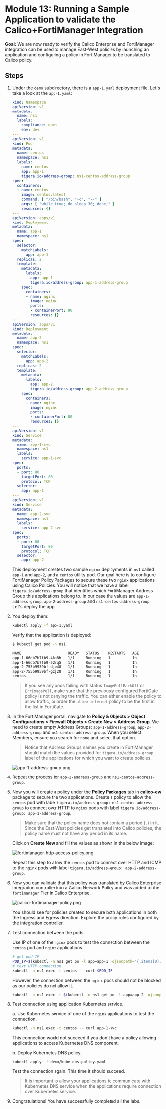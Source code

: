 # Module 13: Running a Sample Application to validate the Calico+FortiManager Integration

**Goal:** We are now ready to verify the Calico Enterprise and FortiManager integration can be used to manage East-West policies by launching an application and configuring a policy in FortiManager to be translated to Calico policy.

## Steps

1. Under the `demo` subdirectory, there is a `app-1.yaml` deployment file. Let's take a look at the `app-1.yaml`:

    ```yaml
    kind: Namespace
    apiVersion: v1
    metadata:
      name: ns1
      labels:
        compliance: open
        env: dev
    ---
    apiVersion: v1
    kind: Pod
    metadata:
      name: centos
      namespace: ns1
      labels:
        name: centos
        app: app-1
        tigera.io/address-group: ns1-centos-address-group
    spec:
      containers:
      - name: centos
        image: centos:latest
        command: [ "/bin/bash", "-c", "--" ]
        args: [ "while true; do sleep 30; done;" ]
        resources: {}
    ---
    apiVersion: apps/v1
    kind: Deployment
    metadata:
      name: app-1
      namespace: ns1
    spec:
      selector:
        matchLabels:
          app: app-1
      replicas: 2
      template:
        metadata:
          labels:
            app: app-1
            tigera.io/address-group: app-1-address-group
        spec:
          containers:
          - name: nginx
            image: nginx
            ports:
            - containerPort: 80
            resources: {}
    ---
    apiVersion: apps/v1
    kind: Deployment
    metadata:
      name: app-2
      namespace: ns1
    spec:
      selector:
        matchLabels:
          app: app-2
      replicas: 2
      template:
        metadata:
          labels:
            app: app-2
            tigera.io/address-group: app-2-address-group
        spec:
          containers:
          - name: nginx
            image: nginx
            ports:
            - containerPort: 80
            resources: {}
    ---
    apiVersion: v1
    kind: Service
    metadata:
      name: app-1-svc
      namespace: ns1
      labels:
        service: app-1-svc
    spec:
      ports:
      - port: 80
        targetPort: 80
        protocol: TCP
      selector:
        app: app-1
    ---
    apiVersion: v1
    kind: Service
    metadata:
      name: app-2-svc
      namespace: ns1
      labels:
        service: app-2-svc
    spec:
      ports:
      - port: 80
        targetPort: 80
        protocol: TCP
      selector:
        app: app-2
    ```

    This deployment creates two sample `nginx` deployments in `ns1` called `app-1` and `app-2`, and a `centos` utility pod. Our goal here is to configure FortiManager Policy Packages to secure these two `nginx` applications using Calico Policies. You will notice that we have a label `tigera.io/address-group` that identifies which FortiManager Address Group this applications belong to. In our case the values are `app-1-address-group`, `app-2-address-group` and `ns1-centos-address-group`. Let's deploy the app:

2. You deploy them:

    ```bash
    kubectl apply -f app-1.yaml
    ```

    Verify that the  application is deployed:

    ```bash
    $ kubectl get pod -n ns1
    
    NAME                     READY   STATUS    RESTARTS   AGE
    app-1-66db7b7fb9-4kp8h   1/1     Running   1          1h
    app-1-66db7b7fb9-52rq5   1/1     Running   1          1h
    app-2-755b9959bf-djw48   1/1     Running   1          1h
    app-2-755b9959bf-gzj28   1/1     Running   1          1h
    centos                   1/1     Running   1          1h
    ```

    >If you see any pods failing with status `ImagePullBackOff` or `ErrImagePull`, make sure that the previously configured FortiGate policy is not denying the traffic. You can either enable the policy to allow traffic, or order the `allow-internet` policy to be the first in the list in FortiGate.

3. In the FortiManager portal, navigate to **Policy & Objects > Object Configurations > Firewall Objects > Create New > Address Group**. We need to create empty Address Groups: `app-1-address-group`, `app-2-address-group` and `ns1-centos-address-group`. When you select Members, ensure you search for `none` and select that option.

    >Notice that Address Groups names you create in FortiManager should match the values provided for `tigera.io/address-group` label of the applications for which you want to create policies.

    ![app-1-address-group.png](../img/app-1-address-group.png)

4. Repeat the process for `app-2-address-group` and `ns1-centos-address-group`.

5. Now you will create a policy under the **Policy Packages**  tab in **calico-ew** package to secure the two applications. Create a policy to allow the `centos` pod with label `tigera.io/address-group: ns1-centos-address-group` to connect over HTTP to `nginx` pods with label `tigera.io/address-group: app-1-address-group`.

    >Make sure that the policy name does not contain a period (`.`) in it. Since the East-West policies get translated into Calico policies, the policy name must not have any period in its name.

    Click on **Create New** and fill the values as shown in the below image:

    ![fortimanager-http-access-policy.png](../img/fortimanager-http-access-policy.png)

    Repeat this step to allow the `centos` pod to connect over HTTP and ICMP to the `nginx` pods with label `tigera.io/address-group: app-2-address-group`.

6. Now you can validate that this policy was translated by Calico Enterprise integration controller into a Calico Network Policy and was added to the `fortimanager` Tier in Calico Enterprise.

    ![calico-fortimanager-policy.png](../img/calico-fortimanager-policy.png)

    You should see for policies created to secure both applications in both the Ingress and Egress direction. Explore the policy rules configured by the integration controller.

7. Test connection between the pods.

    Use IP of one of the `nginx` pods to test the connection between the `centos` pod and `nginx` applications.

    ```bash
    # get pod IP
    POD_IP=$(kubectl -n ns1 get po -l app=app-1 -ojsonpath='{.items[0].status.podIP}')
    # text HTTP connection
    kubectl -n ns1 exec -t centos -- curl $POD_IP
    ```

    However, the connection between the `nginx` pods should not be blocked as our policies do not allow it.

    ```bash
    kubectl -n ns1 exec -t $(kubectl -n ns1 get po -l app=app-2 -ojsonpath='{.items[0].metadata.name}') -- curl $POD_IP
    ```

8. Test connection using application Kubernetes service.

    a. Use Kubernetes service of one of the `nginx` applications to test the connection.

    ```bash
    kubectl -n ns1 exec -t centos -- curl app-1-svc
    ```

    This connection would not succeed if you don't have a policy allowing applications to access Kubernetes DNS component.

    b. Deploy Kubernetes DNS policy.

    ```bash
    kubectl apply -f demo/kube-dns.policy.yaml
    ```

    Test the connection again. This time it should succeed.

    >It is important to allow your applications to communicate with Kubernetes DNS service when the applications require connection over Kubernetes service.

9. Congratulations! You have successfully completed all the labs.

